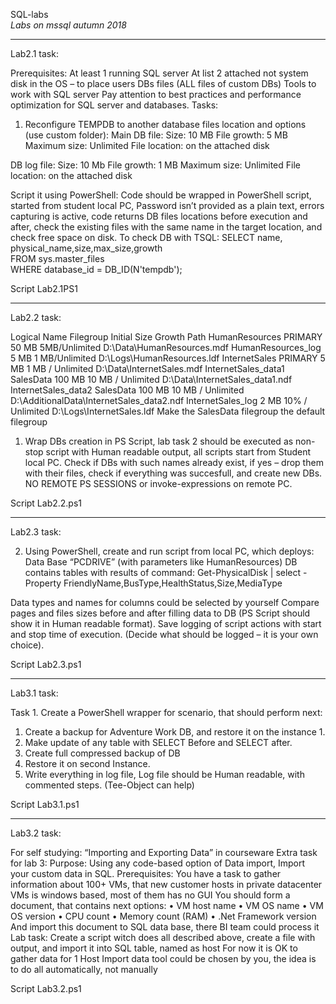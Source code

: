 SQL-labs<br>
<i>Labs on mssql autumn 2018</i>

<hr>

Lab2.1  task:

Prerequisites:
At least 1 running SQL server
At list 2 attached not system disk in the OS – to place users DBs files (ALL files of custom DBs)
Tools to work with SQL server 
Pay attention to best practices and performance optimization for SQL server and databases.
Tasks:
1.	Reconfigure TEMPDB to another database files location and options (use custom folder):
Main DB file:
Size: 10 MB
File growth: 5 MB
Maximum size: Unlimited
File location: on the attached disk

DB log file: 
Size: 10 Mb
File growth: 1 MB
Maximum size: Unlimited
File location: on the attached disk

Script it using PowerShell:
Code should be wrapped in PowerShell script, started from student local PC, Password isn’t provided as a plain text, errors capturing is active, code returns DB files locations before execution and after, check the existing files with the same name in the target location, and check free space on disk. To check DB with TSQL:
SELECT name, physical_name,size,max_size,growth  
FROM sys.master_files  
WHERE database_id = DB_ID(N'tempdb'); 

Script Lab2.1PS1

<hr>

Lab2.2 task:

Logical Name	Filegroup	Initial Size	Growth	Path
HumanResources	PRIMARY	50 MB	5MB/Unlimited	D:\Data\HumanResources.mdf
HumanResources_log		5 MB 	1 MB/Unlimited	D:\Logs\HumanResources.ldf
InternetSales	PRIMARY	5 MB	1 MB / Unlimited	D:\Data\InternetSales.mdf
InternetSales_data1	SalesData	100 MB	10 MB / Unlimited	D:\Data\InternetSales_data1.ndf
InternetSales_data2	SalesData	100 MB	10 MB / Unlimited	D:\AdditionalData\InternetSales_data2.ndf
InternetSales_log		2 MB	10% / Unlimited	D:\Logs\InternetSales.ldf
Make the SalesData filegroup the default filegroup

1.	Wrap DBs creation in PS Script, lab task 2 should be executed as non-stop script with Human readable output,
all scripts start from Student local PC. Check if DBs with such names already exist, if yes – drop them with their files,
check if everything was succesfull, and create new DBs. NO REMOTE PS SESSIONS or invoke-expressions on remote PC.

Script Lab2.2.ps1
<hr>

Lab2.3 task:

2.	Using PowerShell, create and run script from local PC, which deploys:
Data Base “PCDRIVE” (with parameters like HumanResources)
DB contains tables with results of command: 
Get-PhysicalDisk | select -Property FriendlyName,BusType,HealthStatus,Size,MediaType 

Data types and names for columns could be selected by yourself 
Compare pages and files sizes before and after filling data to DB (PS Script should show it in Human readable format).
Save logging of script actions with start and stop time of execution. (Decide what should be logged – it is your own choice).

Script Lab2.3.ps1

<hr>

Lab3.1 task:

Task 1. Create a PowerShell wrapper for scenario, that should perform next:
1.	Create a backup for Adventure Work DB,  and restore it on the instance 1.
2.	Make update of any table with SELECT Before and SELECT after. 
3.	Create full compressed backup of DB
4.	Restore it on second Instance.
5.	Write everything in log file, Log file should be Human readable, with commented steps. (Tee-Object can help)

Script Lab3.1.ps1


<hr>

Lab3.2 task:


For self studying: “Importing and Exporting Data” in courseware	
Extra task for lab 3:
Purpose: Using any code-based option of Data import, Import your custom data in SQL.
Prerequisites:
You have a task to gather information about 100+ VMs, that new customer hosts in private datacenter
VMs is windows based, most of them has no GUI
You should form a document, that contains next options:
•	VM host name
•	VM OS name 
•	VM OS version
•	CPU count
•	Memory count (RAM)
•	.Net Framework version
And import this document to SQL data base, there BI team could process it
Lab task: 
Create a script witch does all described above, create a file with output, and import it into SQL table, named as host
For now it is OK to gather data for 1 Host
Import data tool could be chosen by you, the idea is to do all automatically, not manually


Script Lab3.2.ps1
